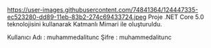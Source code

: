 https://user-images.githubusercontent.com/74841364/124447335-ec523280-dd89-11eb-83b2-274c69433724.jpeg
Proje .NET Core 5.0 teknolojisini kullanarak Katmanlı Mimari ile oluşturuldu.

Kullanıcı Adı : muhammedalitunc
Şifre : muhammedalitunc
